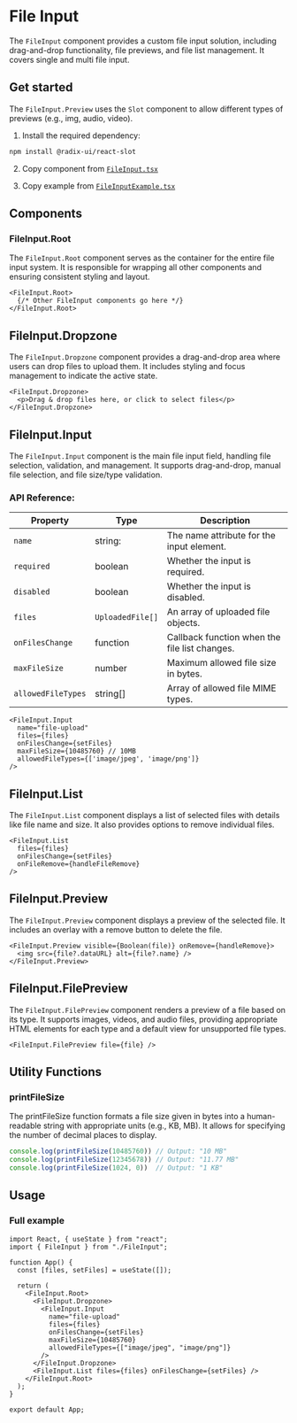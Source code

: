 # File Input

The `FileInput` component provides a custom file input solution, including drag-and-drop functionality, file previews, and file list management. It covers single and multi file input.

## Get started

The `FileInput.Preview` uses the `Slot` component to allow different types of previews (e.g., img, audio, video). 

1. Install the required dependency:

```bash
npm install @radix-ui/react-slot
```

2. Copy component from [`FileInput.tsx`](../src/components/form/FileInput.tsx)

3. Copy example from [`FileInputExample.tsx`](../src/examples/FileInputExample.tsx)

## Components

### FileInput.Root

The `FileInput.Root` component serves as the container for the entire file input system. It is responsible for wrapping all other components and ensuring consistent styling and layout.

```tsx
<FileInput.Root>
  {/* Other FileInput components go here */}
</FileInput.Root>
```

## FileInput.Dropzone

The `FileInput.Dropzone` component provides a drag-and-drop area where users can drop files to upload them. It includes styling and focus management to indicate the active state.

```tsx
<FileInput.Dropzone>
  <p>Drag & drop files here, or click to select files</p>
</FileInput.Dropzone>
```

## FileInput.Input

The `FileInput.Input` component is the main file input field, handling file selection, validation, and management. It supports drag-and-drop, manual file selection, and file size/type validation.

### API Reference:
|Property|Type|Description|
|---|---|---|
|`name`| string:| The name attribute for the input element.|
|`required`| boolean| Whether the input is required.|
|`disabled`| boolean| Whether the input is disabled.|
|`files`| `UploadedFile[]`| An array of uploaded file objects.|
|`onFilesChange`| function| Callback function when the file list changes.|
|`maxFileSize`| number| Maximum allowed file size in bytes.|
|`allowedFileTypes`| string[] | Array of allowed file MIME types.|

```tsx
<FileInput.Input
  name="file-upload"
  files={files}
  onFilesChange={setFiles}
  maxFileSize={10485760} // 10MB
  allowedFileTypes={['image/jpeg', 'image/png']}
/>
```

## FileInput.List

The `FileInput.List` component displays a list of selected files with details like file name and size. It also provides options to remove individual files.

```tsx
<FileInput.List
  files={files}
  onFilesChange={setFiles}
  onFileRemove={handleFileRemove}
/>
```

## FileInput.Preview

The `FileInput.Preview` component displays a preview of the selected file. It includes an overlay with a remove button to delete the file.

```tsx
<FileInput.Preview visible={Boolean(file)} onRemove={handleRemove}>
  <img src={file?.dataURL} alt={file?.name} />
</FileInput.Preview>
```

## FileInput.FilePreview

The `FileInput.FilePreview` component renders a preview of a file based on its type. It supports images, videos, and audio files, providing appropriate HTML elements for each type and a default view for unsupported file types.

```tsx
<FileInput.FilePreview file={file} />
```
## Utility Functions

### printFileSize
The printFileSize function formats a file size given in bytes into a human-readable string with appropriate units (e.g., KB, MB). It allows for specifying the number of decimal places to display.

```ts
console.log(printFileSize(10485760)) // Output: "10 MB"
console.log(printFileSize(12345678)) // Output: "11.77 MB"
console.log(printFileSize(1024, 0))  // Output: "1 KB"
```

## Usage

### Full example
```tsx
import React, { useState } from "react";
import { FileInput } from "./FileInput";

function App() {
  const [files, setFiles] = useState([]);

  return (
    <FileInput.Root>
      <FileInput.Dropzone>
        <FileInput.Input
          name="file-upload"
          files={files}
          onFilesChange={setFiles}
          maxFileSize={10485760}
          allowedFileTypes={["image/jpeg", "image/png"]}
        />
      </FileInput.Dropzone>
      <FileInput.List files={files} onFilesChange={setFiles} />
    </FileInput.Root>
  );
}

export default App;
```